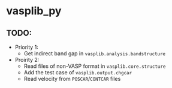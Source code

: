 # vasplib_py
## TODO:
* Priority 1:
    - Get indirect band gap in `vasplib.analysis.bandstructure`
* Proirity 2:
    - Read files of non-VASP format in `vasplib.core.structure`
    - Add the test case of `vasplib.output.chgcar`
    - Read velocity from `POSCAR`/`CONTCAR` files
